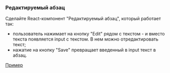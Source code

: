 ### Редактируемый абзац

Сделайте React-компонент "Редактируемый абзац", который работает так:
- пользователь нажимает на кнопку "Edit" рядом с текстом - и вместо текста появляется input с текстом. В нем можно отредактировать текст;
- нажатие на кнопку "Save" превращает введенный в input текст в абзац.

[Пример](https://codepen.io/terasol/pen/joJprr)